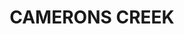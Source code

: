 ---
lastmod: '2025-04-06T06:05:20+00:00'
latitude: -30.140505
layout: suburb
longitude: 151.001122
postcode: '2359'
state: NSW
title: CAMERONS CREEK
url: /nsw/camerons-creek/
---